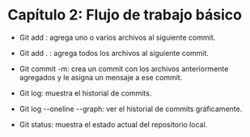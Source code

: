 # Capítulo 2: Flujo de trabajo básico

* Git add <Nombre del archivo>: agrega uno o varios archivos al siguiente commit.

* Git add . : agrega todos los archivos al siguiente commit.

* Git commit -m: crea un commit con los archivos anteriormente agregados y le asigna un mensaje a ese commit.

* Git log: muestra el historial de commits.

* Git log --oneline --graph: ver el historial de commits gráficamente.

* Git status: muestra el estado actual del repositorio local.
